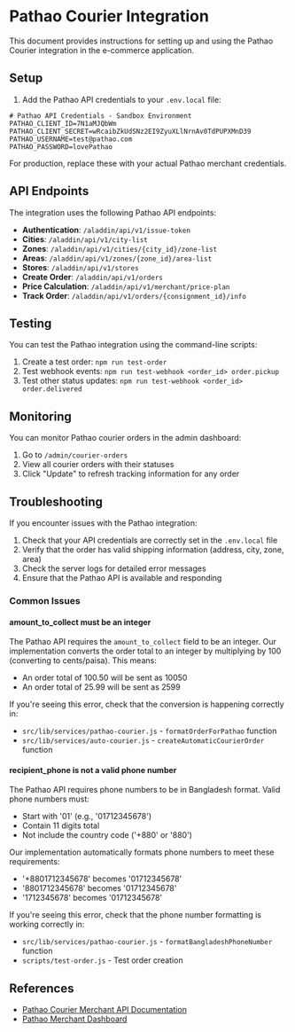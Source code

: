 # Pathao Courier Integration

This document provides instructions for setting up and using the Pathao Courier integration in the e-commerce application.

## Setup

1. Add the Pathao API credentials to your `.env.local` file:

```
# Pathao API Credentials - Sandbox Environment
PATHAO_CLIENT_ID=7N1aMJQbWm
PATHAO_CLIENT_SECRET=wRcaibZkUdSNz2EI9ZyuXLlNrnAv0TdPUPXMnD39
PATHAO_USERNAME=test@pathao.com
PATHAO_PASSWORD=lovePathao
```

For production, replace these with your actual Pathao merchant credentials.

## API Endpoints

The integration uses the following Pathao API endpoints:

- **Authentication**: `/aladdin/api/v1/issue-token`
- **Cities**: `/aladdin/api/v1/city-list`
- **Zones**: `/aladdin/api/v1/cities/{city_id}/zone-list`
- **Areas**: `/aladdin/api/v1/zones/{zone_id}/area-list`
- **Stores**: `/aladdin/api/v1/stores`
- **Create Order**: `/aladdin/api/v1/orders`
- **Price Calculation**: `/aladdin/api/v1/merchant/price-plan`
- **Track Order**: `/aladdin/api/v1/orders/{consignment_id}/info`

## Testing

You can test the Pathao integration using the command-line scripts:

1. Create a test order: `npm run test-order`
2. Test webhook events: `npm run test-webhook <order_id> order.pickup`
3. Test other status updates: `npm run test-webhook <order_id> order.delivered`

## Monitoring

You can monitor Pathao courier orders in the admin dashboard:

1. Go to `/admin/courier-orders`
2. View all courier orders with their statuses
3. Click "Update" to refresh tracking information for any order

## Troubleshooting

If you encounter issues with the Pathao integration:

1. Check that your API credentials are correctly set in the `.env.local` file
2. Verify that the order has valid shipping information (address, city, zone, area)
3. Check the server logs for detailed error messages
4. Ensure that the Pathao API is available and responding

### Common Issues

#### amount_to_collect must be an integer

The Pathao API requires the `amount_to_collect` field to be an integer. Our implementation converts the order total to an integer by multiplying by 100 (converting to cents/paisa). This means:

- An order total of 100.50 will be sent as 10050
- An order total of 25.99 will be sent as 2599

If you're seeing this error, check that the conversion is happening correctly in:
- `src/lib/services/pathao-courier.js` - `formatOrderForPathao` function
- `src/lib/services/auto-courier.js` - `createAutomaticCourierOrder` function

#### recipient_phone is not a valid phone number

The Pathao API requires phone numbers to be in Bangladesh format. Valid phone numbers must:

- Start with '01' (e.g., '01712345678')
- Contain 11 digits total
- Not include the country code ('+880' or '880')

Our implementation automatically formats phone numbers to meet these requirements:
- '+8801712345678' becomes '01712345678'
- '8801712345678' becomes '01712345678'
- '1712345678' becomes '01712345678'

If you're seeing this error, check that the phone number formatting is working correctly in:
- `src/lib/services/pathao-courier.js` - `formatBangladeshPhoneNumber` function
- `scripts/test-order.js` - Test order creation

## References

- [Pathao Courier Merchant API Documentation](https://merchant.pathao.com/courier/developer-api)
- [Pathao Merchant Dashboard](https://merchant.pathao.com)
